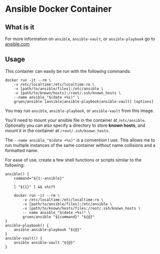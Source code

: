 # Ansible Docker Container

## What is it

For more information on `ansible`, `ansible-vault`, or `ansible-playbook` go to [ansible.com](https://www.ansible.com)

## Usage

This container can easily be run with the following commands:

```
docker run -it --rm \
    -v /etc/localtime:/etc/localtime:ro \
    -v [path/to/ansible/files]:/etc/ansible \
    -v [path/to/known/hosts]:/root/.ssh/known_hosts \
    --name ansible_"$(date +%s)" \
    gruen/ansible [ansible|ansible-playbook|ansible-vault] [options]
```

You may run `ansible`, `ansible-playbook`, or `ansible-vault` from this image.

You'll need to mount your ansible file in the container at `/etc/ansible`.\
Optionally you can also specify a directory to store __known hosts__, and mount it in the container at `/root/.ssh/known_hosts`.

The `--name ansible_"$(date +%s)"` is a convention I use.
This allows me to run multiple instances of the same container without name collisions and a formatted name.

For ease of use, create a few shell functions or scripts similar to the following:

```
ansible() {
    command="${1:-ansible}"

    [ "${1}" ] && shift

    docker run -it --rm \
        -v /etc/localtime:/etc/localtime:ro \
        -v [path/to/ansible/files]:/etc/ansible \
        -v [path/to/known/hosts/files:/root/.ssh/known_hosts \
        -- name ansible_"$(date +%s)" \
        gruen/ansible "${command}" "${@}"
}
ansible-playbook() {
    ansible ansible-playbook "${@}"
}
ansible-vault() {
    ansible ansible-vault "${@}"
}
```
